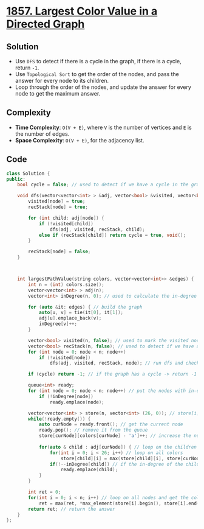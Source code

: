 # [1857. Largest Color Value in a Directed Graph](https://leetcode.com/problems/largest-color-value-in-a-directed-graph/)

## Solution
- Use `DFS` to detect if there is a cycle in the graph, if there is a cycle, return `-1`.
- Use `Topological Sort` to get the order of the nodes, and pass the answer for every node to its children.
- Loop through the order of the nodes, and update the answer for every node to get the maximum answer.

## Complexity
- **Time Complexity**: `O(V + E)`, where `V` is the number of vertices and `E` is the number of edges.
- **Space Complexity**: `O(V + E)`, for the adjacency list.

## Code
```cpp
class Solution {
public:
    bool cycle = false; // used to detect if we have a cycle in the graph

    void dfs(vector<vector<int> > &adj, vector<bool> &visited, vector<bool> &recStack, int node) {
        visited[node] = true;
        recStack[node] = true;

        for (int child: adj[node]) {
            if (!visited[child])
                dfs(adj, visited, recStack, child);
            else if (recStack[child]) return cycle = true, void();
        }

        recStack[node] = false;
    }



    int largestPathValue(string colors, vector<vector<int>> &edges) {
        int n = (int) colors.size();
        vector<vector<int> > adj(n);
        vector<int> inDegree(n, 0); // used to calculate the in-degree of each node when we build the graph

        for (auto &it: edges) { // build the graph
            auto[u, v] = tie(it[0], it[1]);
            adj[u].emplace_back(v);
            inDegree[v]++;
        }

        vector<bool> visited(n, false); // used to mark the visited nodes
        vector<bool> recStack(n, false); // used to detect if we have a cycle in the graph
        for (int node = 0; node < n; node++)
            if (!visited[node])
                dfs(adj, visited, recStack, node); // run dfs and check if the graph has a cycle

        if (cycle) return -1; // if the graph has a cycle -> return -1

        queue<int> ready;
        for (int node = 0; node < n; node++) // put the nodes with in-degree = 0 in the queue to apply top-sort
            if (!inDegree[node])
                ready.emplace(node);

        vector<vector<int> > store(n, vector<int> (26, 0)); // store[i][j] = the number of nodes with color j in the path from node 0 to node i
        while(!ready.empty()) {
            auto curNode = ready.front(); // get the current node
            ready.pop(); // remove it from the queue
            store[curNode][colors[curNode] - 'a']++; // increase the number of nodes with color colors[curNode] in the path from node 0 to node curNode
           
            for(auto & child : adj[curNode]) { // loop on the children of the current node
                for(int i = 0; i < 26; i++) // loop on all colors
                    store[child][i] = max(store[child][i], store[curNode][i]); // update the number of nodes with color i in the path from node 0 to node child
                if(!--inDegree[child]) // if the in-degree of the child becomes 0 -> put it in the queue
                    ready.emplace(child);
            }
        }

        int ret = 0;
        for(int i = 0; i < n; i++) // loop on all nodes and get the color that appears the most in the path from node 0 to node i
            ret = max(ret, *max_element(store[i].begin(), store[i].end()));
        return ret; // return the answer
    }
};
```